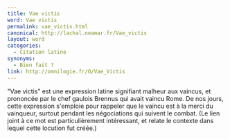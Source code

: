 ```yaml
---
title: Vae victis
word: Vae victis
permalink: vae_victis.html
canonical: http://lachal.neamar.fr/Vae_victis
layout: word
categories:
  - Citation latine
synonyms:
  - Bien fait ?
link: http://omnilogie.fr/O/Vae_Victis
---
```


"Vae victis" est une expression latine signifiant malheur aux vaincus, et prononcée par le chef gaulois Brennus qui avait vaincu Rome. De nos jours, cette expression s'emploie pour rappeler que le vaincu est à la merci du vainqueur, surtout pendant les négociations qui suivent le combat.
(Le lien joint à ce mot est particulièrement intéressant, et relate le contexte dans lequel cette locution fut créée.)

